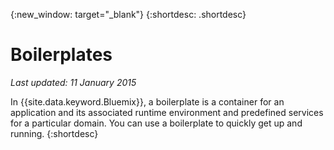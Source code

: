 {:new_window: target="_blank"}
{:shortdesc: .shortdesc}

# Boilerplates
*Last updated: 11 January 2015*

In {{site.data.keyword.Bluemix}}, a boilerplate is a container for an application and its associated runtime environment and predefined services for a particular domain. You can use a boilerplate to quickly get up and running.
{:shortdesc}
